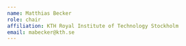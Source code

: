 ```yaml
---
name: Matthias Becker 
role: chair 
affiliation: KTH Royal Institute of Technology Stockholm 
email: mabecker@kth.se 
---
```

